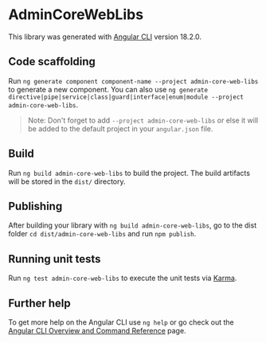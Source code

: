 # AdminCoreWebLibs

This library was generated with [Angular CLI](https://github.com/angular/angular-cli) version 18.2.0.

## Code scaffolding

Run `ng generate component component-name --project admin-core-web-libs` to generate a new component. You can also use `ng generate directive|pipe|service|class|guard|interface|enum|module --project admin-core-web-libs`.
> Note: Don't forget to add `--project admin-core-web-libs` or else it will be added to the default project in your `angular.json` file. 

## Build

Run `ng build admin-core-web-libs` to build the project. The build artifacts will be stored in the `dist/` directory.

## Publishing

After building your library with `ng build admin-core-web-libs`, go to the dist folder `cd dist/admin-core-web-libs` and run `npm publish`.

## Running unit tests

Run `ng test admin-core-web-libs` to execute the unit tests via [Karma](https://karma-runner.github.io).

## Further help

To get more help on the Angular CLI use `ng help` or go check out the [Angular CLI Overview and Command Reference](https://angular.dev/tools/cli) page.
